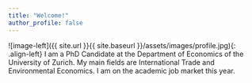 ```yaml
---
title: "Welcome!"
author_profile: false
---
```


![image-left]({{ site.url }}{{ site.baseurl }}/assets/images/profile.jpg){: .align-left} I am a PhD Candidate at the Department of Economics of the University of Zurich. My main fields are International Trade and Environmental Economics. I am on the academic job market this year.
